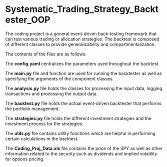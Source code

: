 # Systematic_Trading_Strategy_Backtester_OOP
The coding project is a general event-driven back-testing framework that can test various trading or allocation strategies.
The backtest is composed of different classes to provide generalizability and compartmentalization.

The contents of the files are as follows:

The **config.yaml** centralizes the parameters used throughout the backtest.

The **main.py** file and function are used for running the backtester as well as specifying the arguments of the component classes.

The **analysis.py** file holds the classes for processing the input data, logging transactions and processing the output data.

The **backtest.py** file holds the actual event-driven backtester that performs the portfolio management.

The **strategies.py** file holds the different investment strategies and the investment process for the strategies.

The **utils.py** file contains utility functions which are helpful in performing certain calculations in the backtest.

The **Coding_Proj_Data.xls** file contains the price of the SPY as well as other information related to the security such as dividends and implied volatility for options pricing.
